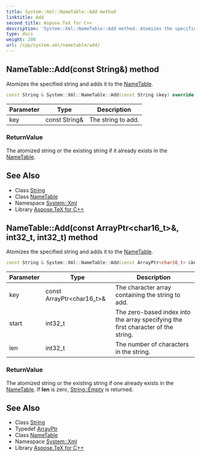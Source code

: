 ```yaml
---
title: System::Xml::NameTable::Add method
linktitle: Add
second_title: Aspose.TeX for C++
description: 'System::Xml::NameTable::Add method. Atomizes the specified string and adds it to the NameTable in C++.'
type: docs
weight: 200
url: /cpp/system.xml/nametable/add/
---
```

## NameTable::Add(const String\&) method


Atomizes the specified string and adds it to the [NameTable](../).

```cpp
const String & System::Xml::NameTable::Add(const String &key) override
```


| Parameter | Type | Description |
| --- | --- | --- |
| key | const String\& | The string to add. |

### ReturnValue

The atomized string or the existing string if it already exists in the [NameTable](../).

## See Also

* Class [String](../../../system/string/)
* Class [NameTable](../)
* Namespace [System::Xml](../../)
* Library [Aspose.TeX for C++](../../../)
## NameTable::Add(const ArrayPtr\<char16_t\>\&, int32_t, int32_t) method


Atomizes the specified string and adds it to the [NameTable](../).

```cpp
const String & System::Xml::NameTable::Add(const ArrayPtr<char16_t> &key, int32_t start, int32_t len) override
```


| Parameter | Type | Description |
| --- | --- | --- |
| key | const ArrayPtr\<char16_t\>\& | The character array containing the string to add. |
| start | int32_t | The zero-based index into the array specifying the first character of the string. |
| len | int32_t | The number of characters in the string. |

### ReturnValue

The atomized string or the existing string if one already exists in the [NameTable](../). If **len** is zero, [String::Empty](../../../system/string/empty/) is returned.

## See Also

* Class [String](../../../system/string/)
* Typedef [ArrayPtr](../../../system/arrayptr/)
* Class [NameTable](../)
* Namespace [System::Xml](../../)
* Library [Aspose.TeX for C++](../../../)

